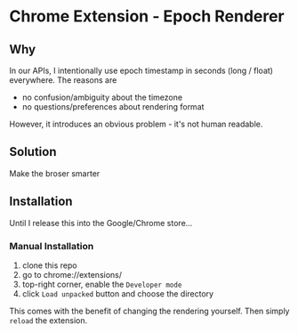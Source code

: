 # Chrome Extension - Epoch Renderer 

## Why

In our APIs, I intentionally use epoch timestamp in seconds (long / float) everywhere. The reasons are

- no confusion/ambiguity about the timezone
- no questions/preferences about rendering format

However, it introduces an obvious problem - it's not human readable.


## Solution

Make the broser smarter



## Installation

Until I release this into the Google/Chrome store...


### Manual Installation

1. clone this repo
2. go to chrome://extensions/
3. top-right corner, enable the `Developer mode`
4. click `Load unpacked` button and choose the directory

This comes with the benefit of changing the rendering yourself. Then simply `reload` the extension.

